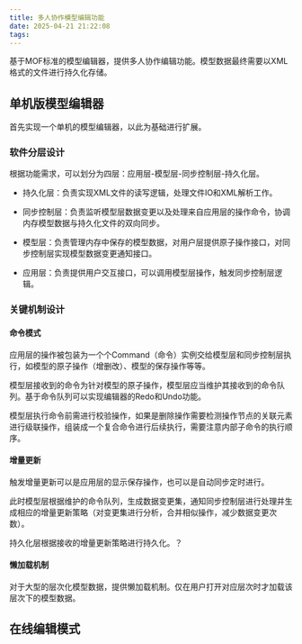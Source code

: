 ```yaml
---
title: 多人协作模型编辑功能
date: 2025-04-21 21:22:08
tags: 
---
```

基于MOF标准的模型编辑器，提供多人协作编辑功能。模型数据最终需要以XML格式的文件进行持久化存储。

## 单机版模型编辑器

首先实现一个单机的模型编辑器，以此为基础进行扩展。

### 软件分层设计

根据功能需求，可以划分为四层：应用层-模型层-同步控制层-持久化层。

* 持久化层：负责实现XML文件的读写逻辑，处理文件IO和XML解析工作。

* 同步控制层：负责监听模型层数据变更以及处理来自应用层的操作命令，协调内存模型数据与持久化文件的双向同步。

* 模型层：负责管理内存中保存的模型数据，对用户层提供原子操作接口，对同步控制层实现模型数据变更通知接口。

* 应用层：负责提供用户交互接口，可以调用模型层操作，触发同步控制层逻辑。

### 关键机制设计

#### 命令模式

应用层的操作被包装为一个个Command（命令）实例交给模型层和同步控制层执行，如模型的原子操作（增删改）、模型的保存操作等等。

模型层接收到的命令为针对模型的原子操作，模型层应当维护其接收到的命令队列。基于命令队列可以实现编辑器的Redo和Undo功能。

模型层执行命令前需进行校验操作，如果是删除操作需要检测操作节点的关联元素进行级联操作，组装成一个复合命令进行后续执行，需要注意内部子命令的执行顺序。

#### 增量更新

触发增量更新可以是应用层的显示保存操作，也可以是自动同步定时进行。

此时模型层根据维护的命令队列，生成数据变更集，通知同步控制层进行处理并生成相应的增量更新策略（对变更集进行分析，合并相似操作，减少数据变更次数）。

持久化层根据接收的增量更新策略进行持久化。？

#### 懒加载机制

对于大型的层次化模型数据，提供懒加载机制。仅在用户打开对应层次时才加载该层次下的模型数据。

## 在线编辑模式



